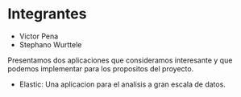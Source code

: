 # Integrantes

- Victor Pena
- Stephano Wurttele

Presentamos dos aplicaciones que consideramos interesante y que podemos implementar para los propositos del proyecto.

- Elastic: Una aplicacion para el analisis a gran escala de datos.